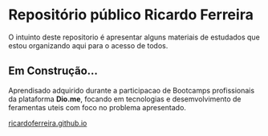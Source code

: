 # Repositório público Ricardo Ferreira

O intuinto deste repositorio é apresentar alguns materiais de estudados que estou organizando aqui para o acesso de todos.

## Em Construção...

Aprendisado adquirido durante a participacao de Bootcamps profissionais da plataforma **Dio.me**, focando em tecnologias e desemvolvimento de feramentas uteis com foco no problema apresentado.

<a href="https://github.com/ricardoferreira-ads">ricardoferreira.github.io</a>
